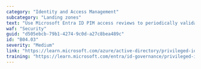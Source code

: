 ```yaml
---
category: "Identity and Access Management"
subcategory: "Landing zones"
text: "Use Microsoft Entra ID PIM access reviews to periodically validate resource entitlements."
waf: "Security"
guid: "d505ebcb-79b1-4274-9c0d-a27c8bea489c"
id: "B04.03"
severity: "Medium"
link: "https://learn.microsoft.com/azure/active-directory/privileged-identity-management/pim-create-roles-and-resource-roles-review"
training: "https://learn.microsoft.com/entra/id-governance/privileged-identity-management/pim-perform-roles-and-resource-roles-review"
---
```

